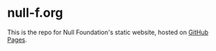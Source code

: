 # null-f.org

This is the repo for Null Foundation's static website, hosted on [GitHub Pages](https://pages.github.com/).
